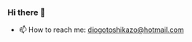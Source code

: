 ### Hi there 👋

<!--
**DiogoToshikazo/DiogoToshikazo** is a ✨ _special_ ✨ repository because its `README.md` (this file) appears on your GitHub profile.

Here are some ideas to get you started:

- 🔭 I’m currently working on ...
- 🌱 I’m currently learning ...
- 👯 I’m looking to collaborate on ...
- 🤔 I’m looking for help with ...
- 💬 Ask me about ...
-->
- 📫 How to reach me: diogotoshikazo@hotmail.com
<!--
- 😄 Pronouns: ...
- ⚡ Fun fact: ...
-->
